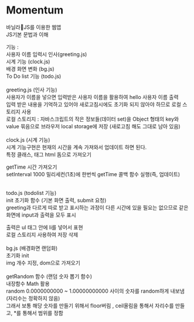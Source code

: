 # Momentum
바닐라🍦JS를 이용한 웹앱<br>
JS기본 문법과 이해<br>

기능 :<br>
사용자 이름 입력시 인사(greeting.js)<br>
시계 기능 (clock.js)<br>
배경 화면 변화 (bg.js)<br>
To Do list 기능 (todo.js)<br>
<br>
greeting.js (인사 기능)<br>
사용자가 이름을 넣으면 입력받은 사용자 이름을 활용하여 hello 사용자 이름 출력<br>
입력 받은 내용을 기억하고 있어야 새로고침시에도 초기화 되지 않아야 하므로 로컬 스토리지 사용<br>
로컬 스토리지 : 자바스크립트의 작은 정보들(데이터 set)을 Object 형태의 key와 value 묶음으로 브라우저 local storage에 저장 (새로고침 해도 그대로 남아 있음)<br>
<br>
clock.js (시계 기능)<br>
시계 기능구현은 현재의 시간을 계속 가져와서 업데이트 하면 된다.<br>
특정 클래스, 태그 html 돔으로 가져오기<br>


getTime 시간 가져오기<br>
setInterval 1000 밀리세컨(1초)에 한번씩 getTime 콜백 함수 실행(즉, 업데이트)<br>
<br>

todo.js (todolist 기능)<br>
init 초기화 함수 (기본 화면 출력, submit 요청)<br>
greeting과 다르게 따로 받고 표시하는 과정이 다른 시간에 있을 필요는 없으므로 같은 화면에 input과 출력을 모두 표시<br>

출력은 ul 태그 안에 li를 넣어서 표현<br>
로컬 스토리지 사용하여 저장 삭제<br>
<br>
bg.js (배경화면 랜덤화)<br>
초기화 init<br>
img 개수 지정, dom으로 가져오기<br>
<br>
getRandom 함수 (랜덤 숫자 뽑기 함수)<br>
내장함수 Math 활용<br>
random 0.0000000000 ~ 1.00000000000 사이의 숫자를 random하게 내보냄 (자리수는 정확하지 않음)<br>
그래서 보통 해당 숫자를 만들기 위해서 floor버림 , ceil올림을 통해서 자리수를 만들고, *를 통해서 범위를 정함<br>

